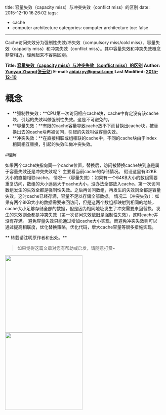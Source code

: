 title: 容量失效（capacity miss）与冲突失效（conflict miss）的区别
date: 2015-12-10 16:26:02
tags: 
- cache
- computer architecture
categories: computer architecture
toc: false
---

Cache访问失效分为强制性失效/冷失效（compulsory miss/cold miss）、容量失效（capacity miss）和冲突失效（conflict miss）。其中容量失效和冲突失效概念非常相近，理解起来不容易区别。

<!--more-->
**Title: [容量失效（capacity miss）与冲突失效（conflict miss）的区别](https://aidaizyy.github.io/cache_miss_type)**
**Author: [Yunyao Zhang(张云尧)](http://aidaizyy.github.io)**
**E-mail: <aidaizyy@gmail.com>**
**Last Modified: [2015-12-10](http://aidaizyy.github.io)**

# 概念

- **强制性失效：**CPU第一次访问相应cache块，cache中肯定没有该cache块，引起的失效叫做强制性失效。这是不可避免的。
- **容量失效：**有限的cache容量导致cache放不下而替换出cache块，被替换出去的cache块再被访问，引起的失效叫做容量失效。
- **冲突失效：**在直接相联或组相联的cache中，不同的cache块由于index相同相互替换，引起的失效叫做冲突失效。

#理解

如果两个cache块指向同一个cache位置，替换后，访问被替换cache块到底是属于容量失效还是冲突失效呢？
主要看当前cache的存储情况。
假设这里有32KB大小的直接相联cache。
情况一（容量失效）：如果有一个64KB大小的数组需要重复访问，数组的大小远远大于cache大小，没办法全部放入cache。第一次访问数组发生的失效全都是强制性失效。之后再访问数组，再发生的失效则全都是容量失效，这时cache已经存满，容量不足以存储全部数据。
情况二（冲突失效）：如果有两个8KB大小的数据需要来回访问，但是这两个数组都映射到相同的地址，cache大小足够存储全部的数据，但是因为相同地址发生了冲突需要来回替换，发生的失效则全都是冲突失效（第一次访问失效依旧是强制性失效），这时cache并没有存满。
避免容量失效只能通过增加cache大小实现，而避免冲突失效则可以通过提高相联度，优化替换策略，优化代码，增大cache容量等很多措施实现。

** 转载请注明原作者和出处。**
> 如果觉得这篇文章对您有帮助或启发，请随意打赏~
<p> <img src="http://7xivk7.com1.z0.glb.clouddn.com/paycode01.jpg" width = "250" align = "left" /> <img src="http://7xivk7.com1.z0.glb.clouddn.com/paycode02.jpg" width = "250" align = "left" /> </p>
